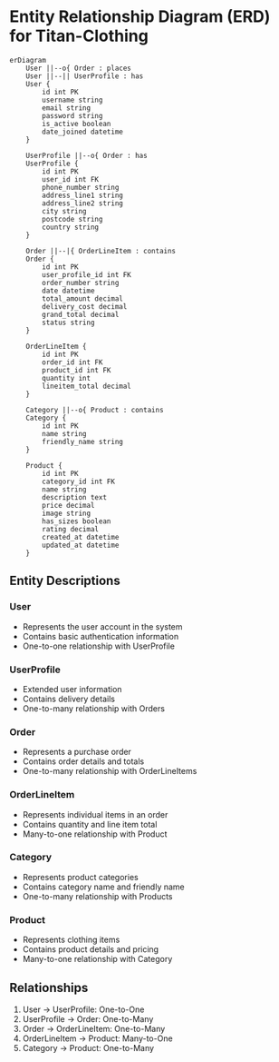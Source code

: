 # Entity Relationship Diagram (ERD) for Titan-Clothing

```mermaid
erDiagram
    User ||--o{ Order : places
    User ||--|| UserProfile : has
    User {
        id int PK
        username string
        email string
        password string
        is_active boolean
        date_joined datetime
    }

    UserProfile ||--o{ Order : has
    UserProfile {
        id int PK
        user_id int FK
        phone_number string
        address_line1 string
        address_line2 string
        city string
        postcode string
        country string
    }

    Order ||--|{ OrderLineItem : contains
    Order {
        id int PK
        user_profile_id int FK
        order_number string
        date datetime
        total_amount decimal
        delivery_cost decimal
        grand_total decimal
        status string
    }

    OrderLineItem {
        id int PK
        order_id int FK
        product_id int FK
        quantity int
        lineitem_total decimal
    }

    Category ||--o{ Product : contains
    Category {
        id int PK
        name string
        friendly_name string
    }

    Product {
        id int PK
        category_id int FK
        name string
        description text
        price decimal
        image string
        has_sizes boolean
        rating decimal
        created_at datetime
        updated_at datetime
    }
```

## Entity Descriptions

### User

-   Represents the user account in the system
-   Contains basic authentication information
-   One-to-one relationship with UserProfile

### UserProfile

-   Extended user information
-   Contains delivery details
-   One-to-many relationship with Orders

### Order

-   Represents a purchase order
-   Contains order details and totals
-   One-to-many relationship with OrderLineItems

### OrderLineItem

-   Represents individual items in an order
-   Contains quantity and line item total
-   Many-to-one relationship with Product

### Category

-   Represents product categories
-   Contains category name and friendly name
-   One-to-many relationship with Products

### Product

-   Represents clothing items
-   Contains product details and pricing
-   Many-to-one relationship with Category

## Relationships

1. User → UserProfile: One-to-One
2. UserProfile → Order: One-to-Many
3. Order → OrderLineItem: One-to-Many
4. OrderLineItem → Product: Many-to-One
5. Category → Product: One-to-Many
